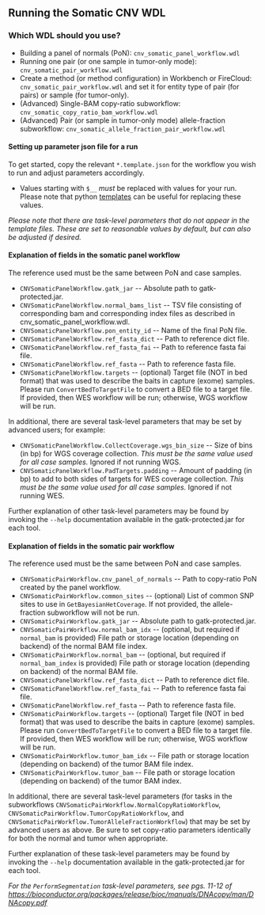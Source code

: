 ## Running the Somatic CNV WDL

### Which WDL should you use?
- Building a panel of normals (PoN): ``cnv_somatic_panel_workflow.wdl``
- Running one pair (or one sample in tumor-only mode): ``cnv_somatic_pair_workflow.wdl``
- Create a method (or method configuration) in Workbench or FireCloud: ``cnv_somatic_pair_workflow.wdl`` and set it for entity type of pair (for pairs) or sample (for tumor-only).
- (Advanced) Single-BAM copy-ratio subworkflow: ``cnv_somatic_copy_ratio_bam_workflow.wdl``
- (Advanced) Pair (or sample in tumor-only mode) allele-fraction subworkflow: ``cnv_somatic_allele_fraction_pair_workflow.wdl``

#### Setting up parameter json file for a run

To get started, copy the relevant ``*.template.json`` for the workflow you wish to run and adjust parameters accordingly.  
- Values starting with ``$__`` *must* be replaced with values for your run.  Please note that python [templates](https://docs.python.org/2/library/string.html#template-strings) can be useful for replacing these values.

*Please note that there are task-level parameters that do not appear in the template files.  These are set to reasonable values by default, but can also be adjusted if desired.*

#### Explanation of fields in the somatic panel workflow

The reference used must be the same between PoN and case samples.

- ``CNVSomaticPanelWorkflow.gatk_jar`` -- Absolute path to gatk-protected.jar.
- ``CNVSomaticPanelWorkflow.normal_bams_list`` -- TSV file consisting of corresponding bam and corresponding index files as described in cnv_somatic_panel_workflow.wdl.
- ``CNVSomaticPanelWorkflow.pon_entity_id`` -- Name of the final PoN file.
- ``CNVSomaticPanelWorkflow.ref_fasta_dict`` -- Path to reference dict file.
- ``CNVSomaticPanelWorkflow.ref_fasta_fai`` -- Path to reference fasta fai file.
- ``CNVSomaticPanelWorkflow.ref_fasta`` -- Path to reference fasta file.
- ``CNVSomaticPanelWorkflow.targets`` -- (optional) Target file (NOT in bed format) that was used to describe the baits in capture (exome) samples.  Please run ``ConvertBedToTargetFile`` to convert a BED file to a target file.  If provided, then WES workflow will be run; otherwise, WGS workflow will be run.

In additional, there are several task-level parameters that may be set by advanced users; for example:

- ``CNVSomaticPanelWorkflow.CollectCoverage.wgs_bin_size`` -- Size of bins (in bp) for WGS coverage collection.  *This must be the same value used for all case samples.*  Ignored if not running WGS.
- ``CNVSomaticPanelWorkflow.PadTargets.padding`` -- Amount of padding (in bp) to add to both sides of targets for WES coverage collection.  *This must be the same value used for all case samples.*  Ignored if not running WES.

Further explanation of other task-level parameters may be found by invoking the ``--help`` documentation available in the gatk-protected.jar for each tool.  

#### Explanation of fields in the somatic pair workflow

The reference used must be the same between PoN and case samples.

- ``CNVSomaticPairWorkflow.cnv_panel_of_normals`` -- Path to copy-ratio PoN created by the panel workflow. 
- ``CNVSomaticPairWorkflow.common_sites`` -- (optional) List of common SNP sites to use in ``GetBayesianHetCoverage``.  If not provided, the allele-fraction subworkflow will not be run.
- ``CNVSomaticPairWorkflow.gatk_jar`` -- Absolute path to gatk-protected.jar.
- ``CNVSomaticPairWorkflow.normal_bam_idx`` -- (optional, but required if ``normal_bam`` is provided)  File path or storage location (depending on backend) of the normal BAM file index.
- ``CNVSomaticPairWorkflow.normal_bam`` -- (optional, but required if ``normal_bam_index``  is provided)  File path or storage location (depending on backend) of the normal BAM file.
- ``CNVSomaticPanelWorkflow.ref_fasta_dict`` -- Path to reference dict file.
- ``CNVSomaticPanelWorkflow.ref_fasta_fai`` -- Path to reference fasta fai file.
- ``CNVSomaticPanelWorkflow.ref_fasta`` -- Path to reference fasta file.
- ``CNVSomaticPairWorkflow.targets`` -- (optional) Target file (NOT in bed format) that was used to describe the baits in capture (exome) samples.  Please run ``ConvertBedToTargetFile`` to convert a BED file to a target file.  If provided, then WES workflow will be run; otherwise, WGS workflow will be run.
- ``CNVSomaticPairWorkflow.tumor_bam_idx`` -- File path or storage location (depending on backend) of the tumor BAM file index.
- ``CNVSomaticPairWorkflow.tumor_bam`` -- File path or storage location (depending on backend) of the tumor BAM index.

In additional, there are several task-level parameters (for tasks in the subworkflows ``CNVSomaticPairWorkflow.NormalCopyRatioWorkflow``, ``CNVSomaticPairWorkflow.TumorCopyRatioWorkflow``, and ``CNVSomaticPairWorkflow.TumorAlleleFractionWorkflow``) that may be set by advanced users as above.  Be sure to set copy-ratio parameters identically for both the normal and tumor when appropriate.

Further explanation of these task-level parameters may be found by invoking the ``--help`` documentation available in the gatk-protected.jar for each tool.

*For the ``PerformSegmentation`` task-level parameters, see pgs. 11-12 of https://bioconductor.org/packages/release/bioc/manuals/DNAcopy/man/DNAcopy.pdf*